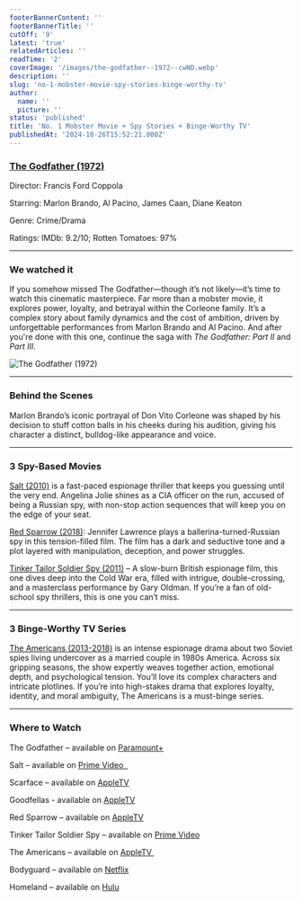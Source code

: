 ```yaml
---
footerBannerContent: ''
footerBannerTitle: ''
cutOff: '9'
latest: 'true'
relatedArticles: ''
readTime: '2'
coverImage: '/images/the-godfather--1972--cwND.webp'
description: ''
slug: 'no-1-mobster-movie-spy-stories-binge-worthy-tv'
author:
  name: ''
  picture: ''
status: 'published'
title: 'No. 1 Mobster Movie + Spy Stories + Binge-Worthy TV'
publishedAt: '2024-10-26T15:52:21.000Z'
---
```


### [The Godfather (1972)](https://www.imdb.com/title/tt0068646/?ref_=fn_al_tt_1)  

Director: Francis Ford Coppola

Starring: Marlon Brando, Al Pacino, James Caan, Diane Keaton  

Genre: Crime/Drama  

Ratings: IMDb: 9.2/10; Rotten Tomatoes: 97%  

---

### We watched it

If you somehow missed The Godfather—though it’s not likely—it’s time to watch this cinematic masterpiece. Far more than a mobster movie, it explores power, loyalty, and betrayal within the Corleone family. It’s a complex story about family dynamics and the cost of ambition, driven by unforgettable performances from Marlon Brando and Al Pacino. And after you're done with this one, continue the saga with *The Godfather: Part II* and *Part III*.

![The Godfather (1972)](/images/the-godfather--1972--MzMD.webp)

---

### Behind the Scenes 

Marlon Brando’s iconic portrayal of Don Vito Corleone was shaped by his decision to stuff cotton balls in his cheeks during his audition, giving his character a distinct, bulldog-like appearance and voice.

---

### **3 Spy-Based Movies**  

[Salt (2010)](https://www.imdb.com/title/tt0944835/?ref_=fn_al_tt_1) is a fast-paced espionage thriller that keeps you guessing until the very end. Angelina Jolie shines as a CIA officer on the run, accused of being a Russian spy, with non-stop action sequences that will keep you on the edge of your seat. 

[Red Sparrow (2018)](https://www.imdb.com/title/tt2873282/?ref_=nv_sr_srsg_0_tt_6_nm_2_in_0_q_red%2520sparrow): Jennifer Lawrence plays a ballerina-turned-Russian spy in this tension-filled film. The film has a dark and seductive tone and a plot layered with manipulation, deception, and power struggles.

[Tinker Tailor Soldier Spy (2011)](https://www.imdb.com/title/tt1340800/?ref_=nv_sr_srsg_0_tt_8_nm_0_in_0_q_tinker%2520tailor) – A slow-burn British espionage film, this one dives deep into the Cold War era, filled with intrigue, double-crossing, and a masterclass performance by Gary Oldman. If you’re a fan of old-school spy thrillers, this is one you can’t miss.

---

### **3 Binge-Worthy TV Series**  

[The Americans (2013-2018)](https://www.imdb.com/title/tt2149175/?ref_=fn_al_tt_1) is an intense espionage drama about two Soviet spies living undercover as a married couple in 1980s America. Across six gripping seasons, the show expertly weaves together action, emotional depth, and psychological tension. You’ll love its complex characters and intricate plotlines. If you’re into high-stakes drama that explores loyalty, identity, and moral ambiguity, The Americans is a must-binge series.

---

### **Where to Watch**  

The Godfather – available on [Paramount+](https://www.paramountplus.com/movies/video/d1xdkOt5uh339gZVfKlF_o6Y65b_yAeD/?searchReferral=desktop-web&source=google-organic&ftag=PPM-23-10bfh8c)  

Salt – available on [Prime Video  ](https://www.amazon.com/Salt-Andre-Braugher/dp/B004BEMC6G)

Scarface – available on [AppleTV](https://tv.apple.com/us/movie/scarface-1983/umc.cmc.5s65ef1j9sxh2wrizh9v6mvf8)

Goodfellas - available on [AppleTV](https://tv.apple.com/us/movie/goodfellas-remastered-feature/umc.cmc.77gvldp7rsv3dl2s6iec16srm?action=play)

Red Sparrow – available on [AppleTV](https://tv.apple.com/us/movie/red-sparrow/umc.cmc.25ldi58014wux4etiisa92ia9?action=play)

Tinker Tailor Soldier Spy – available on [Prime Video](https://www.amazon.com/gp/video/detail/amzn1.dv.gti.68a9f712-84d1-6b2f-c7c7-bb6ca142fff0?autoplay=0&ref_=atv_cf_strg_wb)  

The Americans – available on [AppleTV ](https://tv.apple.com/us/episode/pilot/umc.cmc.2ckfec1d123p845flabnoy6eg?action=playSmartEpisode) 

Bodyguard – available on [Netflix](https://www.netflix.com/title/80235864)  

Homeland – available on [Hulu](https://tv.apple.com/us/episode/pilot/umc.cmc.29ag364lkm6pi0fd50woh54pd?action=playSmartEpisode)  